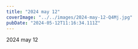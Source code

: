 ```yaml
---
title: "2024 may 12"
coverImage: "../../images/2024-may-12-Q4Mj.jpg"
pubDate: "2024-05-12T11:16:34.111Z"
---
```


2024 may 12
